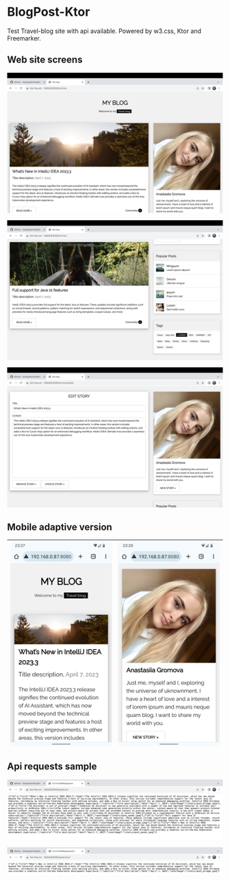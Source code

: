 # BlogPost-Ktor
Test Travel-blog site with api available. Powered by w3.css, Ktor and Freemarker.

## Web site screens

![WebScreen1](screens/WebScreen1.png)

![WebScreen2](screens/WebScreen2.png)

![WebScreen3](screens/WebScreen3.png)

## Mobile adaptive version

| <img src="screens/MobileScreen1.png" width="100%"> | <img src="screens/MobileScreen3.png" width="100%"> |
|------------|-------------|

## Api requests sample

![ApiScreen1](screens/ApiScreen1.png)

![ApiScreen2](screens/ApiScreen2.png)

